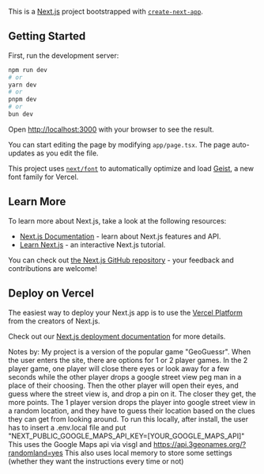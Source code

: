 This is a [Next.js](https://nextjs.org) project bootstrapped with [`create-next-app`](https://nextjs.org/docs/app/api-reference/cli/create-next-app).

## Getting Started

First, run the development server:

```bash
npm run dev
# or
yarn dev
# or
pnpm dev
# or
bun dev
```

Open [http://localhost:3000](http://localhost:3000) with your browser to see the result.

You can start editing the page by modifying `app/page.tsx`. The page auto-updates as you edit the file.

This project uses [`next/font`](https://nextjs.org/docs/app/building-your-application/optimizing/fonts) to automatically optimize and load [Geist](https://vercel.com/font), a new font family for Vercel.

## Learn More

To learn more about Next.js, take a look at the following resources:

- [Next.js Documentation](https://nextjs.org/docs) - learn about Next.js features and API.
- [Learn Next.js](https://nextjs.org/learn) - an interactive Next.js tutorial.

You can check out [the Next.js GitHub repository](https://github.com/vercel/next.js) - your feedback and contributions are welcome!

## Deploy on Vercel

The easiest way to deploy your Next.js app is to use the [Vercel Platform](https://vercel.com/new?utm_medium=default-template&filter=next.js&utm_source=create-next-app&utm_campaign=create-next-app-readme) from the creators of Next.js.

Check out our [Next.js deployment documentation](https://nextjs.org/docs/app/building-your-application/deploying) for more details.


Notes by:
My project is a version of the popular game "GeoGuessr". When the user enters the site, there are options for 1 or 2 player games. In the 2 player game, one player will close there eyes or look away for a few seconds while the other player drops a google street view peg man in a place of their choosing. Then the other player will open their eyes, and guess where the street view is, and drop a pin on it. The closer they get, the more points. The 1 player version drops the player into google street view in a random location, and they have to guess their location based on the clues they can get from looking around. To run this locally, after install, the user has to insert a .env.local file and put "NEXT_PUBLIC_GOOGLE_MAPS_API_KEY=[YOUR_GOOGLE_MAPS_API]" This uses the Google Maps api via visgl and https://api.3geonames.org/?randomland=yes This also uses local memory to store some settings (whether they want the instructions every time or not)

